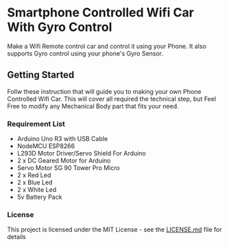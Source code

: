# Smartphone Controlled Wifi Car With Gyro Control
 Make a Wifi Remote control car and control it using your Phone. It also supports Gyro control using your phone's Gyro Sensor.

## Getting Started
Follw these instruction that will guide you to making your own Phone Controlled Wifi Car. This will cover all required the technical step,  but Feel Free to modify any Mechanical Body part that fits your need.

### Requirement List
- Arduino Uno R3 with USB Cable
- NodeMCU ESP8266
- L293D Motor Driver/Servo Shield For Arduino
- 2 x DC Geared Motor for Arduino
- Servo Motor SG 90 Tower Pro Micro
- 2 x Red Led
- 2 x Blue Led
- 2 x White Led
- 5v Battery Pack


### License
This project is licensed under the MIT License - see the [LICENSE.md](LICENSE.md) file for details
